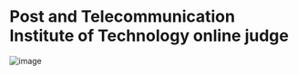 # Post and Telecommunication Institute of Technology online judge
![image](https://user-images.githubusercontent.com/92586415/199497436-88c46d9d-3312-44ce-b1fa-d5d388f2a1df.png)
